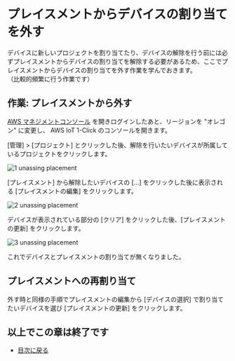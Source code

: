 # プレイスメントからデバイスの割り当てを外す

デバイスに新しいプロジェクトを割り当てたり、デバイスの解除を行う前には必ずプレイスメントからデバイスの割り当てを解除する必要があるため、ここでプレイスメントからデバイスの割り当てを外す作業を学んでおきます。  
（比較的頻繁に行う作業です）

## 作業: プレイスメントから外す

[AWS マネジメントコンソール](https://console.aws.amazon.com/console/home) を開きログインしたあと、リージョンを "オレゴン" に変更し、 AWS IoT 1-Click のコンソールを開きます。

[管理] > [プロジェクト] とクリックした後、解除を行いたいデバイスが所属しているプロジェクトをクリックします。

![1 unassing placement](https://docs.google.com/drawings/d/e/2PACX-1vTKFP7PyM2LajuqPhfZ8Gc3bGus8fbi1xJ6alpcEoOKLmPiM9m0YZ9F8Zn0t8KSQvN61lZh4F4zxov1/pub?w=601&h=591)

[プレイスメント] から解除したいデバイスの [...] をクリックした後に表示される [プレイスメントの編集] をクリックします。

![2 unassing placement](https://docs.google.com/drawings/d/e/2PACX-1vS8f28yZgWHTjGktSFGbSNqRVgbbl1TX7Y99p2zlvbmd6r5rdVqvyCI9cNVvJiXp5KjJiO7XK71b6a-/pub?w=929&h=529)

デバイスが表示されている部分の [クリア] をクリックした後、[プレイスメントの更新] をクリックします。

![3 unassing placement](https://docs.google.com/drawings/d/e/2PACX-1vSAticSljF3nnjF3xLZrwUNKVY7PHmwzPjSfFJqmcJJ8-n6S1LMqUtdm_IVDrZdkfQThKlSLa-pbMls/pub?w=928&h=407)

これでデバイスとプレイスメントの割り当てが無くなりました。

## プレイスメントへの再割り当て

外す時と同様の手順でプレイスメントの編集から [デバイスの選択] で割り当てたいデバイスを選び [プレイスメントの更新] をクリックします。

## 以上でこの章は終了です

* [目次に戻る](index#work-a)

